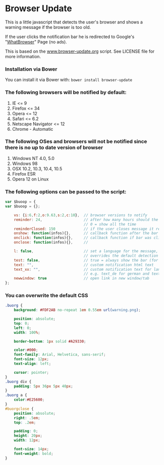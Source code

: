 # Browser Update

This is a little javascript that detects the user's browser and shows a warning message if the browser is too old.

If the user clicks the notification bar he is redirected to Google's "<a href="http://whatbrowser.org">WhatBrowser</a>" Page (no ads).

This is based on the <a href="http://www.browser-update.org">www.browser-update.org</a> script. See LICENSE file for more information.

### Installation via Bower
You can install it via Bower with: `bower install browser-update`

### The following browsers will be notified by default:
1. IE <= 9
2. Firefox <= 34
3. Opera <= 12
4. Safari <= 6.2
5. Netscape Navigator <= 12
6. Chrome - Automatic

### The following OSes and browsers will not be notified since there is no up to date version of browser
1. Windows NT 4.0, 5.0
3. Windows 98
4. OSX 10.2, 10.3, 10.4, 10.5
5. Firefox ESR
6. Opera 12 on Linux


### The following options can be passed to the script:
``` javascript
var $buoop = {
var $buoop = {}; 

    vs: {i:6,f:2,o:9.63,s:2,c:10}, 	// browser versions to notify
    reminder: 24,                   // after how many hours should the message reappear
                                    // 0 = show all the time
    reminderClosed: 150             // if the user closes message it reappears after x hours
    onshow: function(infos){},      // callback function after the bar has appeared
    onclick: function(infos){},     // callback function if bar was clicked
    onclose: function(infos){},     //

    l: false,                       // set a language for the message, e.g. "en"
                                    // overrides the default detection
    test: false,                    // true = always show the bar (for testing)
    text: "",                       // custom notification html text
    text_xx: "",                    // custom notification text for language "xx"
                                    // e.g. text_de for german and text_it for italian
    newwindow: true                 // open link in new window/tab
};
```
### You can overwrite the default CSS
``` css
.buorg {
    background: #FDF2AB no-repeat 1em 0.55em url(warning.png);

    position: absolute;
    top: 0;
    left: 0;
    width: 100%;

    border-bottom: 1px solid #A29330;

    color:#000;
    font-family: Arial, Helvetica, sans-serif; 
    font-size: 12px;
    text-align: left;

    cursor: pointer;
}
.buorg div {
    padding: 5px 36px 5px 40px;
}
.buorg a {
    color:#E25600;
}
#buorgclose {
    position: absolute;
    right: .5em;
    top: .2em;

    padding: 0;
    height: 20px;
    width: 12px;

    font-size: 14px;
    font-weight: bold;
}
```
